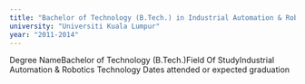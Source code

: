```yaml
---
title: "Bachelor of Technology (B.Tech.) in Industrial Automation & Robotics Technology"
university: "Universiti Kuala Lumpur"
year: "2011-2014"
---
```


Degree NameBachelor of Technology (B.Tech.)Field Of StudyIndustrial Automation & Robotics Technology
Dates attended or expected graduation
